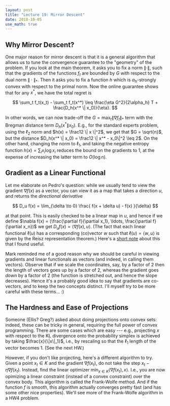 ```yaml
---
layout: post
title: "Lecture 19: Mirror Descent"
date: 2018-10-05
use_math: true
---
```


## Why Mirror Descent?

One major reason for mirror descent is that it is a general algorithm
that allows us to tune the convergence guarantee to the "geometry" of
the problem. If you look at the main theorem, it asks you to fix a norm
$\| \cdot \|$, such that the gradients of the functions $f_t$ are
bounded by $G$ with respect to the dual norm $\| \cdot \|_*$. Then it
asks you to fix a function $h$ which is $\alpha_h$-strongly convex with
respect to the primal norm. Now the online guarantee shows that for any
$x^*$, we have the total regret is

$$ \sum_t f_t(x_t) - \sum_t f_t(x^*) \leq \frac{\eta G^2}{2\alpha_h} T +
\frac{D_h(x^* \| x_0)}{\eta}. $$

In other words, we can now trade-off the $G = \max_t \| \nabla f_t \|_*$
term with the Bregman distance term $D_h(x^* \| x_0)$. E.g., for the
standard experts problem, using the $\ell_2$ norm and $h(x) = \frac12 \|
x \|^2$, we get that $G = \sqrt{n}$, but the distance $D_h(x^* \| x_0) =
\frac12 \| x^* - x_0\|^2 \leq 2$. On the other hand, changing the norm
to $\ell_1$, and taking the negative entropy function $h(x) = \sum_i x_i
\log x_i$ reduces the bound on the gradients to $1$, at the expense of
increasing the latter term to $O(\log n)$.

## Gradient as a Linear Functional

Let me elaborate on Pedro's question: while we usually tend to view the
gradient $\nabla f(x)$ as a vector, you can view it as a map that takes
a direction $u$, and returns the _directional derivative_

$$ D_u f(x) = \lim_{\delta \to 0} \frac{ f(x + \delta u) - f(x) }{\delta} $$

at that point. This is easily checked to be a linear map in $u$, and
hence if we define $\nabla f(x) = (\frac{\partial f}{\partial x_1},
\ldots, \frac{\partial f}{\partial x_n})$ we get $D_u f(x) = \langle
\nabla f(x), u\rangle$.  (The fact that each linear functional $\ell(u)$
has a corresponding (co)vector $w$ such that $\ell(u) = \langle w,
u\rangle$ is given by the Reisz representation theorem.) Here's a [short
note](https://people.eecs.berkeley.edu/~roydong/fa17_files/lec02.pdf)
about this that I found useful.

Mark reminded me of a good reason why we should be careful in viewing
gradients and linear functionals as vectors (and indeed, in calling them
vectors). Observe that if we scale the coordinates, say, by a factor of
$2$ then the length of vectors goes up by a factor of $2$, whereas the
gradient goes *down* by a factor of $2$ (the function is stretched out,
and hence the slope decreases). Hence it's a probably good idea to say
that gradients are co-vectors, and to keep the two concepts distinct.
I'll myself try to be more careful with these terms... :)

## The Hardness and Ease of Projections

Someone (Ellis? Greg?) asked about doing projections onto convex sets:
indeed, these can be tricky in general, requiring the full power of convex
programming. There are some cases which are easy --- e.g., projecting
$x$ with respect to the KL divergence onto the probability simplex is
achieved by taking $\frac{x}{\|x\|_1}$, i.e., by rescaling so that the
$\ell_1$ length of the vector becomes $1$. (See the next HW.)

However, if you don't like projecting, here's a different algorithm to
try. Given a point $x_t \in K$ and the gradient $\nabla f(x_t)$, do not
take the step $x_t - \eta \nabla f(x_t)$. Instead, find the linear
optimizer $\min_{x \in K} \langle \nabla f(x_t), x \rangle$. I.e., you
are now opimizing a linear constraint (instead of a convex constraint)
over the convex body. This algorithm is called the Frank-Wolfe
method. And if the function $f$ is smooth, this algorithm actually
converges pretty fast (and has some other nice properties). We'll see
more of the Frank-Wolfe algorithm in a HW4 problem.

